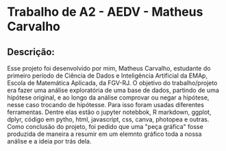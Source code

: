 # Trabalho de A2 - AEDV - Matheus Carvalho
## Descrição:
Esse projeto foi desenvolvido por mim, Matheus Carvalho, estudante do primeiro período de Ciência de Dados e Inteligência Artificial da EMAp, Escola de Matemática Aplicada, da FGV-RJ. O objetivo do trabalho/projeto era fazer uma análise exploratória de uma base de dados, partindo de uma hipótese original, e ao longo da análise comprovar ou negar a hipótese, nesse caso trocando de hipótesse. Para isso foram usadas diferentes ferramentas. Dentre elas estão o jupyter notebbok, R markdown, ggplot, dplyr, código em pytho, html, javascript, css, canva, photopea e outras. Como conclusão do projeto, foi pedido que uma "peça gráfica" fosse produzida de maneira a resumir em um elemnto gráfico toda a nossa análise e a ideia por trás dela. 
